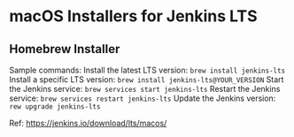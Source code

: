 # macOS Installers for Jenkins LTS 
## Homebrew Installer

Sample commands:
Install the latest LTS version: `brew install jenkins-lts`
Install a specific LTS version: `brew install jenkins-lts@YOUR_VERSION`
Start the Jenkins service: `brew services start jenkins-lts`
Restart the Jenkins service: `brew services restart jenkins-lts`
Update the Jenkins version: `rew upgrade jenkins-lts`


Ref: https://jenkins.io/download/lts/macos/
